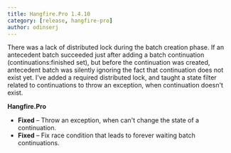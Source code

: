 ```yaml
---
title: Hangfire.Pro 1.4.10
category: [release, hangfire-pro]
author: odinserj
---
```


​There was a lack of distributed lock during the batch creation phase. If an antecedent batch succeeded just after adding a batch continuation (continuations:finished set), but before the continuation was created, antecedent batch was silently ignoring the fact that continuation does not exist yet. ​I've added a required distributed lock, and taught a state filter related to continuations to throw an exception, when continuation doesn't exist.

**Hangfire.Pro**

* **Fixed** – Throw an exception, when can't change the state of a continuation.
* **Fixed** – Fix race condition that leads to forever waiting batch continuations.
